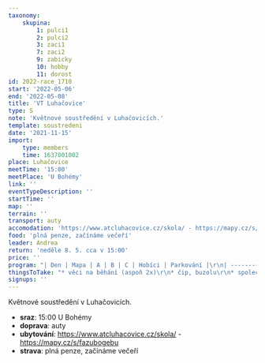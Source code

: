 ```yaml
---
taxonomy:
    skupina:
        1: pulci1
        2: pulci2
        3: zaci1
        7: zaci2
        9: zabicky
        10: hobby
        11: dorost
id: 2022-race_1710
start: '2022-05-06'
end: '2022-05-08'
title: 'VT Luhačovice'
type: S
note: 'Květnové soustředění v Luhačovicích.'
template: soustredeni
date: '2021-11-15'
import:
    type: members
    time: 1637001002
place: Luhačovice
meetTime: '15:00'
meetPlace: 'U Bohémy'
link: ''
eventTypeDescription: ''
startTime: ''
map: ''
terrain: ''
transport: auty
accomodation: 'https://www.atcluhacovice.cz/skola/ - https://mapy.cz/s/fazubogebu'
food: 'plná penze, začínáme večeří'
leader: Andrea
return: 'neděle 8. 5. cca v 15:00'
price: ''
program: "| Den | Mapa | A | B | C | Hobíci | Parkování |\r\n| -------- | -------- | -------- |-------- | -------- | -------- | -------- |\r\n| Pá odpo | Gaborka | hvězdice | linie | linie | linie |[start, parkování](https://en.mapy.cz/s/godemozako) |\r\n| So dopo | Maršov | linie | COB | souboje | SUI hra | |\r\n| So odpo | Gaborka | COB/dlouhé okruhy | SUI hra | SUI hra/vrstevnice | vrstevnice | |\r\n| Ne dopo | Gaborka | štafety | štafety | štafety | štafety | |"
thingsToTake: "* věci na běhání (aspoň 2x)\r\n* čip, buzolu\r\n* společenské hry na večer\r\n* dobrou náladu"
signups: ''
---
```


Květnové soustředění v Luhačovicích.
* **sraz**: 15:00 U Bohémy
* **doprava**: auty
* **ubytování**: https://www.atcluhacovice.cz/skola/ - https://mapy.cz/s/fazubogebu
* **strava**: plná penze, začínáme večeří
